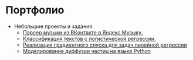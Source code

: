 # Портфолио

- Небольшие проекты и задания
  - [Парсер музыки из ВКонтакте в Яндекс Музыку.](https://github.com/krottttt/Portfolio/blob/9d343d536196452682d6eca729eed647e10b14ce/music_parser_vk_to_yandex.ipynb)
  - [Классификация текстов с логистической регрессии.](https://github.com/krottttt/Portfolio/blob/e54135abc451d2a46bce09893a9b7e7d630950af/hw06.ipynb)
  - [Реализация градиентного спуска для задач линейной регрессии](https://github.com/krottttt/Portfolio/blob/e54135abc451d2a46bce09893a9b7e7d630950af/hw5.ipynb)
  - [Моделирование диффузии частиц на языке Python](https://github.com/krottttt/Portfolio/blob/fb80f34eb080a80d275479db82f7684ab5690aaf/diff.ipynb)

